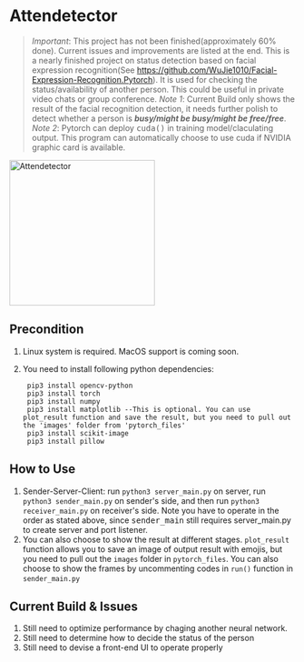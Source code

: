 # Attendetector
> *Important*: This project has not been finished(approximately 60% done). Current issues and improvements are listed at the end.
This is a nearly finished project on status detection based on facial expression recognition(See https://github.com/WuJie1010/Facial-Expression-Recognition.Pytorch). It is used for checking the status/availability of another person. This could be useful in private video chats or group conference.
> *Note 1*: Current Build only shows the result of the facial recognition detection, it needs further polish to detect whether a person is ***busy/might be busy/might be free/free***.
> *Note 2*: Pytorch can deploy <kbd>cuda()</kbd> in training model/claculating output. This program can automatically choose to use cuda if NVIDIA graphic card is available.

<img src="demo/demo.png" alt="Attendetector" style="width:256px;height:auto">

## Precondition ##
1. Linux system is required. MacOS support is coming soon.
2. You need to install following python dependencies:

        pip3 install opencv-python
        pip3 install torch
        pip3 install numpy
        pip3 install matplotlib --This is optional. You can use plot_result function and save the result, but you need to pull out the 'images' folder from 'pytorch_files'
        pip3 install scikit-image
        pip3 install pillow

## How to Use ##
1. Sender-Server-Client: run `python3 server_main.py` on server, run `python3 sender_main.py` on sender's side, and then run `python3 receiver_main.py` on receiver's side. Note you have to operate in the order as stated above, since <kbd>sender_main</kbd> still requires <kdb>server_main.py</kdb> to create server and port listener.
2. You can also choose to show the result at different stages. `plot_result` function allows you to save an image of output result with emojis, but you need to pull out the `images` folder in `pytorch_files`. You can also choose to show the frames by uncommenting codes in `run()` function in `sender_main.py`

## Current Build & Issues
1. Still need to optimize performance by chaging another neural network.
2. Still need to determine how to decide the status of the person
3. Still need to devise a front-end UI to operate properly
